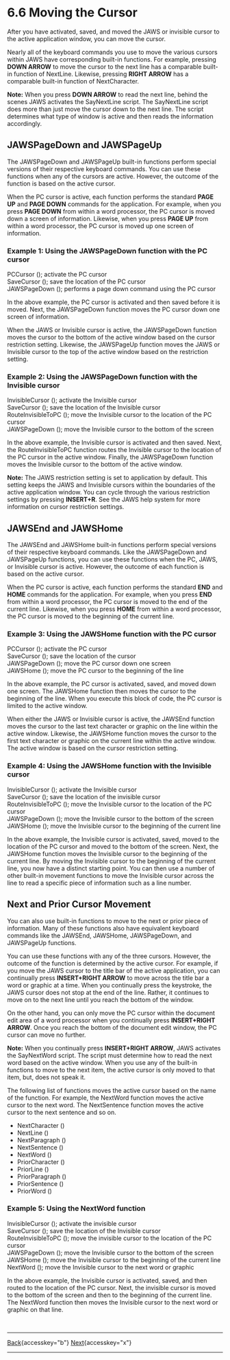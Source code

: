 # 6.6 Moving the Cursor

After you have activated, saved, and moved the JAWS or invisible cursor
to the active application window, you can move the cursor.

Nearly all of the keyboard commands you use to move the various cursors
within JAWS have corresponding built-in functions. For example, pressing
**DOWN ARROW** to move the cursor to the next line has a comparable
built-in function of NextLine. Likewise, pressing **RIGHT ARROW** has a
comparable built-in function of NextCharacter.

**Note:** When you press **DOWN ARROW** to read the next line, behind
the scenes JAWS activates the SayNextLine script. The SayNextLine script
does more than just move the cursor down to the next line. The script
determines what type of window is active and then reads the information
accordingly.

## JAWSPageDown and JAWSPageUp

The JAWSPageDown and JAWSPageUp built-in functions perform special
versions of their respective keyboard commands. You can use these
functions when any of the cursors are active. However, the outcome of
the function is based on the active cursor.

When the PC cursor is active, each function performs the standard **PAGE
UP** and **PAGE DOWN** commands for the application. For example, when
you press **PAGE DOWN** from within a word processor, the PC cursor is
moved down a screen of information. Likewise, when you press **PAGE UP**
from within a word processor, the PC cursor is moved up one screen of
information.

### Example 1: Using the JAWSPageDown function with the PC cursor

PCCursor (); activate the PC cursor\
SaveCursor (); save the location of the PC cursor\
JAWSPageDown (); performs a page down command using the PC cursor

In the above example, the PC cursor is activated and then saved before
it is moved. Next, the JAWSPageDown function moves the PC cursor down
one screen of information.

When the JAWS or Invisible cursor is active, the JAWSPageDown function
moves the cursor to the bottom of the active window based on the cursor
restriction setting. Likewise, the JAWSPageUp function moves the JAWS or
Invisible cursor to the top of the active window based on the
restriction setting.

### Example 2: Using the JAWSPageDown function with the Invisible cursor

InvisibleCursor (); activate the Invisible cursor\
SaveCursor (); save the location of the Invisible cursor\
RouteInvisibleToPC (); move the Invisible cursor to the location of the
PC cursor\
JAWSPageDown (); move the Invisible cursor to the bottom of the screen

In the above example, the Invisible cursor is activated and then saved.
Next, the RouteInvisibleToPC function routes the Invisible cursor to the
location of the PC cursor in the active window. Finally, the
JAWSPageDown function moves the Invisible cursor to the bottom of the
active window.

**Note:** The JAWS restriction setting is set to application by default.
This setting keeps the JAWS and Invisible cursors within the boundaries
of the active application window. You can cycle through the various
restriction settings by pressing **INSERT+R**. See the JAWS help system
for more information on cursor restriction settings.

## JAWSEnd and JAWSHome

The JAWSEnd and JAWSHome built-in functions perform special versions of
their respective keyboard commands. Like the JAWSPageDown and JAWSPageUp
functions, you can use these functions when the PC, JAWS, or Invisible
cursor is active. However, the outcome of each function is based on the
active cursor.

When the PC cursor is active, each function performs the standard
**END** and **HOME** commands for the application. For example, when you
press **END** from within a word processor, the PC cursor is moved to
the end of the current line. Likewise, when you press **HOME** from
within a word processor, the PC cursor is moved to the beginning of the
current line.

### Example 3: Using the JAWSHome function with the PC cursor

PCCursor (); activate the PC cursor\
SaveCursor (); save the location of the cursor\
JAWSPageDown (); move the PC cursor down one screen\
JAWSHome (); move the PC cursor to the beginning of the line

In the above example, the PC cursor is activated, saved, and moved down
one screen. The JAWSHome function then moves the cursor to the beginning
of the line. When you execute this block of code, the PC cursor is
limited to the active window.

When either the JAWS or Invisible cursor is active, the JAWSEnd function
moves the cursor to the last text character or graphic on the line
within the active window. Likewise, the JAWSHome function moves the
cursor to the first text character or graphic on the current line within
the active window. The active window is based on the cursor restriction
setting.

### Example 4: Using the JAWSHome function with the Invisible cursor

InvisibleCursor (); activate the Invisible cursor\
SaveCursor (); save the location of the invisible cursor\
RouteInvisibleToPC (); move the Invisible cursor to the location of the
PC cursor\
JAWSPageDown (); move the Invisible cursor to the bottom of the screen\
JAWSHome (); move the Invisible cursor to the beginning of the current
line

In the above example, the Invisible cursor is activated, saved, moved to
the location of the PC cursor and moved to the bottom of the screen.
Next, the JAWSHome function moves the Invisible cursor to the beginning
of the current line. By moving the Invisible cursor to the beginning of
the current line, you now have a distinct starting point. You can then
use a number of other built-in movement functions to move the Invisible
cursor across the line to read a specific piece of information such as a
line number.

## Next and Prior Cursor Movement

You can also use built-in functions to move to the next or prior piece
of information. Many of these functions also have equivalent keyboard
commands like the JAWSEnd, JAWSHome, JAWSPageDown, and JAWSPageUp
functions.

You can use these functions with any of the three cursors. However, the
outcome of the function is determined by the active cursor. For example,
if you move the JAWS cursor to the title bar of the active application,
you can continually press **INSERT+RIGHT ARROW** to move across the
title bar a word or graphic at a time. When you continually press the
keystroke, the JAWS cursor does not stop at the end of the line. Rather,
it continues to move on to the next line until you reach the bottom of
the window.

On the other hand, you can only move the PC cursor within the document
edit area of a word processor when you continually press **INSERT+RIGHT
ARROW**. Once you reach the bottom of the document edit window, the PC
cursor can move no further.

**Note:** When you continually press **INSERT+RIGHT ARROW**, JAWS
activates the SayNextWord script. The script must determine how to read
the next word based on the active window. When you use any of the
built-in functions to move to the next item, the active cursor is only
moved to that item, but, does not speak it.

The following list of functions moves the active cursor based on the
name of the function. For example, the NextWord function moves the
active cursor to the next word. The NextSentence function moves the
active cursor to the next sentence and so on.

- NextCharacter ()
- NextLine ()
- NextParagraph ()
- NextSentence ()
- NextWord ()
- PriorCharacter ()
- PriorLine ()
- PriorParagraph ()
- PriorSentence ()
- PriorWord ()

### Example 5: Using the NextWord function

InvisibleCursor (); activate the invisible cursor\
SaveCursor (); save the location of the Invisible cursor\
RouteInvisibleToPC (); move the invisible cursor to the location of the
PC cursor\
JAWSPageDown (); move the Invisible cursor to the bottom of the screen\
JAWSHome (); move the Invisible cursor to the beginning of the current
line\
NextWord (); move the Invisible cursor to the next word or graphic

In the above example, the Invisible cursor is activated, saved, and then
routed to the location of the PC cursor. Next, the invisible cursor is
moved to the bottom of the screen and then to the beginning of the
current line. The NextWord function then moves the Invisible cursor to
the next word or graphic on that line.

 

  ---------------------------------------------------------- -- --------------------------------------------------------
  [Back](javascript:window.history.go(-1);){accesskey="b"}      [Next](06-7_SpeakingTheInformation.htm){accesskey="x"}
  ---------------------------------------------------------- -- --------------------------------------------------------
